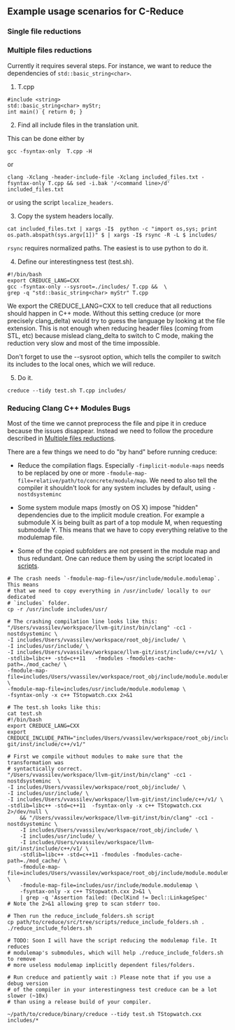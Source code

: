 ## Example usage scenarios for C-Reduce

### Single file reductions

<a name="MultiFileReductions"></a>
### Multiple files reductions

Currently it requires several steps. For instance, we want to reduce the
dependencies of `std::basic_string<char>`.

1. T.cpp

```
#include <string>
std::basic_string<char> myStr;
int main() { return 0; }
```

2. Find all include files in the translation unit.

This can be done either by
```
gcc -fsyntax-only  T.cpp -H
```
or
```
clang -Xclang -header-include-file -Xclang included_files.txt -fsyntax-only T.cpp && sed -i.bak '/<command line>/d' included_files.txt
```

or using the script `localize_headers`.

3. Copy the system headers locally.
```
cat included_files.txt | xargs -I$  python -c "import os,sys; print os.path.abspath(sys.argv[1])" $ | xargs -I$ rsync -R -L $ includes/
```

`rsync` requires normalized paths. The easiest is to use python to do it.

4. Define our interestingness test (test.sh).

```
#!/bin/bash
export CREDUCE_LANG=CXX
gcc -fsyntax-only --sysroot=./includes/ T.cpp &&  \
grep -q "std::basic_string<char> myStr" T.cpp
```

We export the CREDUCE_LANG=CXX to tell creduce that all reductions should happen
in C++ mode. Without this setting creduce (or more precisely clang_delta) would
try to guess the language by looking at the file extension. This is not enough
when reducing header files (coming from STL, etc) because mislead clang_delta to
switch to C mode, making the reduction very slow and most of the time impossible.

Don't forget to use the --sysroot option, which tells the compiler to switch its
includes to the local ones, which we will reduce.

5. Do it.

```
creduce --tidy test.sh T.cpp includes/
```

### Reducing Clang C++ Modules Bugs

Most of the time we cannot preprocess the file and pipe it in creduce because
the issues disappear. Instead we need to follow the procedure described in
[Multiple files reductions](#MultiFileReductions).

There are a few things we need to do "by hand" before running creduce:

  * Reduce the compilation flags. Especially `-fimplicit-module-maps` needs to be
replaced by one or more `-fmodule-map-file=relative/path/to/concrete/module/map`.
We need to also tell the compiler it shouldn't look for any system includes by
default, using `-nostdsysteminc`

  * Some system module maps (mostly on OS X) impose "hidden" dependencies due to
the implicit module creation. For example a submodule X is being built as part
of a top module M, when requesting submodule Y. This means that we have to copy
everything relative to the modulemap file.

  * Some of the copied subfolders are not present in the module map and thus
redundant. One can reduce them by using the script located in
[scripts](scripts/reduce_include_folders.sh).

```
# The crash needs `-fmodule-map-file=/usr/include/module.modulemap`. This means
# that we need to copy everything in /usr/include/ locally to our dedicated
# `includes` folder.
cp -r /usr/include includes/usr/

# The crashing compilation line looks like this:
"/Users/vvassilev/workspace/llvm-git/inst/bin/clang" -cc1 -nostdsysteminc \
-I includes/Users/vvassilev/workspace/root_obj/include/ \
-I includes/usr/include/ \
-I includes/Users/vvassilev/workspace/llvm-git/inst/include/c++/v1/ \
-stdlib=libc++ -std=c++11   -fmodules -fmodules-cache-path=./mod_cache/ \
-fmodule-map-file=includes/Users/vvassilev/workspace/root_obj/include/module.modulemap \
-fmodule-map-file=includes/usr/include/module.modulemap \
-fsyntax-only -x c++ TStopwatch.cxx 2>&1

# The test.sh looks like this:
cat test.sh
#!/bin/bash
export CREDUCE_LANG=CXX
export CREDUCE_INCLUDE_PATH="includes/Users/vvassilev/workspace/root_obj/include/:includes/usr/include/:includes/Users/vvassilev/workspace/llvm-git/inst/include/c++/v1/"

# First we compile without modules to make sure that the transformation was
# syntactically correct.
"/Users/vvassilev/workspace/llvm-git/inst/bin/clang" -cc1 -nostdsysteminc  \
-I includes/Users/vvassilev/workspace/root_obj/include/ \
-I includes/usr/include/ \
-I includes/Users/vvassilev/workspace/llvm-git/inst/include/c++/v1/ \
-stdlib=libc++ -std=c++11  -fsyntax-only -x c++ TStopwatch.cxx 2>/dev/null \
    && "/Users/vvassilev/workspace/llvm-git/inst/bin/clang" -cc1 -nostdsysteminc \
    -I includes/Users/vvassilev/workspace/root_obj/include/ \
    -I includes/usr/include/ \
    -I includes/Users/vvassilev/workspace/llvm-git/inst/include/c++/v1/ \
    -stdlib=libc++ -std=c++11 -fmodules -fmodules-cache-path=./mod_cache/ \
    -fmodule-map-file=includes/Users/vvassilev/workspace/root_obj/include/module.modulemap \
    -fmodule-map-file=includes/usr/include/module.modulemap \
    -fsyntax-only -x c++ TStopwatch.cxx 2>&1 \
    | grep -q 'Assertion failed: (DeclKind != Decl::LinkageSpec'
# Note the 2>&1 allowing grep to scan stderr too.

# Then run the reduce_include_folders.sh script
cp path/to/creduce/src/tree/scripts/reduce_include_folders.sh .
./reduce_include_folders.sh

# TODO: Soon I will have the script reducing the modulemap file. It reduces
# modulemap's submodules, which will help ./reduce_include_folders.sh to remove
# more useless modulemap implicitly dependent files/folders.

# Run creduce and patiently wait :) Please note that if you use a debug version
# of the compiler in your interestingness test creduce can be a lot slower (~10x)
# than using a release build of your compiler.

~/path/to/creduce/binary/creduce --tidy test.sh TStopwatch.cxx includes/*

```
